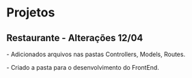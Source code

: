# Projetos

<h2> Restaurante - Alterações 12/04</h2>
<p> - Adicionados arquivos nas pastas Controllers, Models, Routes.</p>
<p> - Criado a pasta para o desenvolvimento do FrontEnd.</p>
